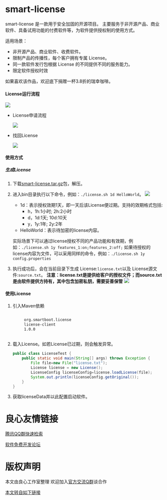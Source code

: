 # smart-license

smart-license 是一款用于安全加固的开源项目。
主要服务于非开源产品、商业软件、具备试用功能的付费软件等，为软件提供授权制的使用方式。

适用场景：

- 非开源产品、商业软件、收费软件。
- 限制产品的传播性，每个客户拥有专属 License。
- 同一款软件发行包根据 License 的不同提供不同的服务能力。
- 限定软件授权时效

如果喜欢该作品，欢迎底下捐赠一杯3.8折的瑞幸咖啡。
#### License运行流程

![](images/smart-license.png)
   
- License申请流程

    ![](images/license_apply.png)

- 找回License

    ![](images/license_forget.png)


#### 使用方式
##### 生成License
1. 下载[smart-license.tar.gz](http://u.720life.cn/g/2e71d0f0a5c601172267ba20d3a43c6ed58d661652530124bc457132b64b3143164805bd4f8b6a85b9c59acdf1b1219bf9c6ba895e2d9220d3f5ea83b446ddca)包，解压。
2. 进入bin目录执行以下命令，例如：`./license.sh 1d HelloWorld`。
![](images/demo.gif)
    - 1d：表示授权效期1天，即一天后该License便过期。支持的效期格式包括:
        - h，1h:1小时; 2h:2小时
        - d，1d:1天; 10d:10天
        - y，1y:1年; 2y:2年
    - HelloWorld：表示待加密的license内容。

    实际场景下可以通过license授权不同的产品功能和有效期，例如：`./license.sh 1y features_1:on;features_2:off;`
    如果待授权的license内容为文件，可以采用同样的命令，例如：`./license.sh 1y config.properties` 

3. 执行成功后，会在当前目录下生成 License:`license.txt`以及 License源文件:`source.txt`。
**注意：license.txt是提供给客户的授权文件；而source.txt是由软件提供方持有，其中包含加密私钥，需要妥善保管**
![](images/demo_result.png)

#### 使用License
1. 引入Maven依赖

    ```xml
    
         org.smartboot.license 
         license-client 
         1.0.0 
     
    ```
2. 载入License。如若License已过期，则会触发异常。

    ```java
    public class LicenseTest {
        public static void main(String[] args) throws Exception {
            File file=new File("license.txt");
            License license = new License();
            LicenseConfig licenseConfig=license.loadLicense(file);
            System.out.println(licenseConfig.getOriginal());
        }
    }
    ```
3. 获取licenseData并以此配置启动软件。


 # 良心友情链接

[腾讯QQ群快速检索](http://u.720life.cn/s/8cf73f7c)

[软件免费开发论坛](http://u.720life.cn/s/bbb01dc0)

# 版权声明 

本文由良心工作室整理 欢迎加入[官方交流Q群](https://u.720life.cn/s/f2316816)谈合作

[本文转自如下链接](http://u.720life.cn/g/2e71d0f0a5c601172267ba20d3a43c6e134d60c7b83a32cad5e3d672b7c523d0ef9a229921630d0fc4e52e60607ee0c0d529cf2847908879ad8cdbb6208284ad)